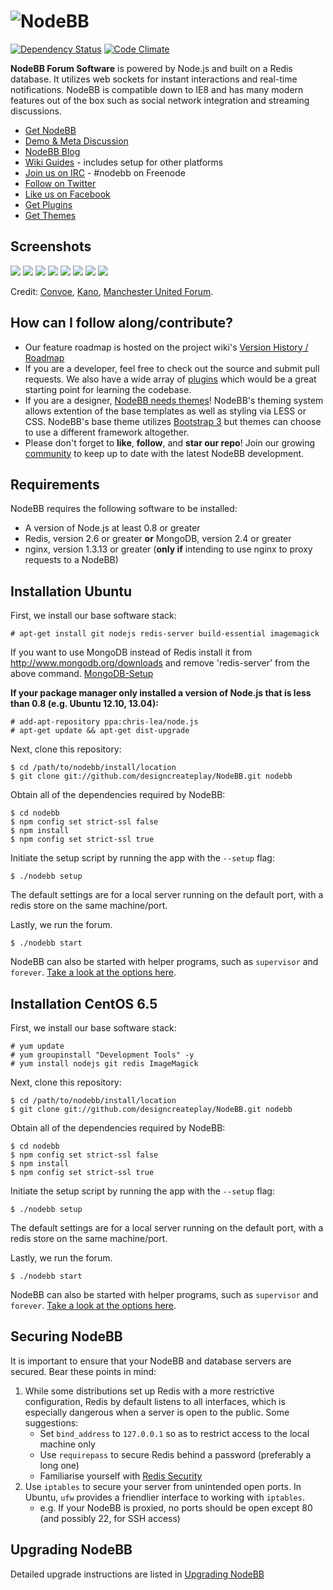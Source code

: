 # <img alt="NodeBB" src="http://i.imgur.com/3yj1n6N.png" />
[![Dependency Status](https://david-dm.org/designcreateplay/nodebb.png)](https://david-dm.org/designcreateplay/nodebb)
[![Code Climate](https://codeclimate.com/github/designcreateplay/NodeBB.png)](https://codeclimate.com/github/designcreateplay/NodeBB)

**NodeBB Forum Software** is powered by Node.js and built on a Redis database. It utilizes web sockets for instant interactions and real-time notifications. NodeBB is compatible down to IE8 and has many modern features out of the box such as social network integration and streaming discussions.

* [Get NodeBB](http://www.nodebb.org/ "NodeBB")
* [Demo & Meta Discussion](http://community.nodebb.org)
* [NodeBB Blog](http://blog.nodebb.org)
* [Wiki Guides](https://github.com/designcreateplay/NodeBB/wiki) - includes setup for other platforms
* [Join us on IRC](https://kiwiirc.com/client/irc.freenode.net/nodebb) - #nodebb on Freenode
* [Follow on Twitter](http://www.twitter.com/NodeBB/ "NodeBB Twitter")
* [Like us on Facebook](http://www.facebook.com/NodeBB/ "NodeBB Facebook")
* [Get Plugins](http://community.nodebb.org/category/7/nodebb-plugins "NodeBB Plugins")
* [Get Themes](http://community.nodebb.org/category/10/nodebb-themes "NodeBB Themes")

## Screenshots

[<img src="http://i.imgur.com/FLOUuIqb.png" />](http://i.imgur.com/FLOUuIq.png)&nbsp;[<img src="http://i.imgur.com/Ud1LrfIb.png" />](http://i.imgur.com/Ud1LrfI.png)&nbsp;[<img src="http://i.imgur.com/ZC8W39ab.png" />](http://i.imgur.com/ZC8W39a.png)&nbsp;[<img src="http://i.imgur.com/o90kVPib.png" />](http://i.imgur.com/o90kVPi.png)&nbsp;[<img src="http://i.imgur.com/AaRRrU2b.png" />](http://i.imgur.com/AaRRrU2.png)&nbsp;[<img src="http://i.imgur.com/LmHtPhob.png" />](http://i.imgur.com/LmHtPho.png)&nbsp;[<img src="http://i.imgur.com/paiJPJkb.jpg" />](http://i.imgur.com/paiJPJk.jpg)&nbsp;[<img src="http://i.imgur.com/ZfavPHDb.png" />](http://i.imgur.com/ZfavPHD.png)

Credit: [Convoe](http://www.convoe.com), [Kano](http://www.kano.me), [Manchester United Forum](http://manutdforums.com/).


## How can I follow along/contribute?

* Our feature roadmap is hosted on the project wiki's [Version History / Roadmap](https://github.com/designcreateplay/NodeBB/wiki/Version-History-%26-Roadmap)
* If you are a developer, feel free to check out the source and submit pull requests. We also have a wide array of [plugins](http://community.nodebb.org/category/7/nodebb-plugins) which would be a great starting point for learning the codebase.
* If you are a designer, [NodeBB needs themes](http://community.nodebb.org/category/10/nodebb-themes)! NodeBB's theming system allows extention of the base templates as well as styling via LESS or CSS. NodeBB's base theme utilizes [Bootstrap 3](http://getbootstrap.com/) but themes can choose to use a different framework altogether.
* Please don't forget to **like**, **follow**, and **star our repo**! Join our growing [community](http://community.nodebb.org) to keep up to date with the latest NodeBB development.

## Requirements

NodeBB requires the following software to be installed:

* A version of Node.js at least 0.8 or greater
* Redis, version 2.6 or greater **or** MongoDB, version 2.4 or greater
* nginx, version 1.3.13 or greater (**only if** intending to use nginx to proxy requests to a NodeBB)

## Installation Ubuntu

First, we install our base software stack:

	# apt-get install git nodejs redis-server build-essential imagemagick

If you want to use MongoDB instead of Redis install it from http://www.mongodb.org/downloads and remove 'redis-server' from the above command. [MongoDB-Setup](https://github.com/designcreateplay/NodeBB/wiki/Installing-NodeBB-With-MongoDB)

**If your package manager only installed a version of Node.js that is less than 0.8 (e.g. Ubuntu 12.10, 13.04):**

	# add-apt-repository ppa:chris-lea/node.js
	# apt-get update && apt-get dist-upgrade

Next, clone this repository:

	$ cd /path/to/nodebb/install/location
	$ git clone git://github.com/designcreateplay/NodeBB.git nodebb

Obtain all of the dependencies required by NodeBB:

    $ cd nodebb
    $ npm config set strict-ssl false
    $ npm install
    $ npm config set strict-ssl true

Initiate the setup script by running the app with the `--setup` flag:

    $ ./nodebb setup

The default settings are for a local server running on the default port, with a redis store on the same machine/port.

Lastly, we run the forum.

    $ ./nodebb start

NodeBB can also be started with helper programs, such as `supervisor` and `forever`. [Take a look at the options here](https://github.com/designcreateplay/NodeBB/wiki/How-to-run-NodeBB).


## Installation CentOS 6.5

First, we install our base software stack:

	# yum update
	# yum groupinstall "Development Tools" -y
	# yum install nodejs git redis ImageMagick

Next, clone this repository:

	$ cd /path/to/nodebb/install/location
	$ git clone git://github.com/designcreateplay/NodeBB.git nodebb

Obtain all of the dependencies required by NodeBB:

    $ cd nodebb
    $ npm config set strict-ssl false
    $ npm install
    $ npm config set strict-ssl true

Initiate the setup script by running the app with the `--setup` flag:

    $ ./nodebb setup

The default settings are for a local server running on the default port, with a redis store on the same machine/port.

Lastly, we run the forum.

    $ ./nodebb start

NodeBB can also be started with helper programs, such as `supervisor` and `forever`. [Take a look at the options here](https://github.com/designcreateplay/NodeBB/wiki/How-to-run-NodeBB).

## Securing NodeBB

It is important to ensure that your NodeBB and database servers are secured. Bear these points in mind:

1. While some distributions set up Redis with a more restrictive configuration, Redis by default listens to all interfaces, which is especially dangerous when a server is open to the public. Some suggestions:
    * Set `bind_address` to `127.0.0.1` so as to restrict access  to the local machine only
    * Use `requirepass` to secure Redis behind a password (preferably a long one)
    * Familiarise yourself with [Redis Security](http://redis.io/topics/security)
2. Use `iptables` to secure your server from unintended open ports. In Ubuntu, `ufw` provides a friendlier interface to working with `iptables`.
    * e.g. If your NodeBB is proxied, no ports should be open except 80 (and possibly 22, for SSH access)

## Upgrading NodeBB

Detailed upgrade instructions are listed in [Upgrading NodeBB](https://github.com/designcreateplay/NodeBB/wiki/Upgrading-NodeBB)
